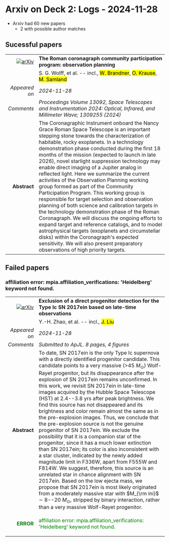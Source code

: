 # Arxiv on Deck 2: Logs - 2024-11-28

* Arxiv had 60 new papers
    * 2 with possible author matches

## Sucessful papers


|||
|---:|:---|
| [![arXiv](https://img.shields.io/badge/arXiv-2411.17868-b31b1b.svg)](https://arxiv.org/abs/2411.17868) | **The Roman coronagraph community participation program: observation planning**  |
|| S. G. Wolff, et al. -- incl., <mark>W. Brandner</mark>, <mark>O. Krause</mark>, <mark>M. Samland</mark> |
|*Appeared on*| *2024-11-28*|
|*Comments*| *Proceedings Volume 13092, Space Telescopes and Instrumentation 2024: Optical, Infrared, and Millimeter Wave; 1309255 (2024)*|
|**Abstract**|            The Coronagraphic Instrument onboard the Nancy Grace Roman Space Telescope is an important stepping stone towards the characterization of habitable, rocky exoplanets. In a technology demonstration phase conducted during the first 18 months of the mission (expected to launch in late 2026), novel starlight suppression technology may enable direct imaging of a Jupiter analog in reflected light. Here we summarize the current activities of the Observation Planning working group formed as part of the Community Participation Program. This working group is responsible for target selection and observation planning of both science and calibration targets in the technology demonstration phase of the Roman Coronagraph. We will discuss the ongoing efforts to expand target and reference catalogs, and to model astrophysical targets (exoplanets and circumstellar disks) within the Coronagraph's expected sensitivity. We will also present preparatory observations of high priority targets.         |

## Failed papers

### affiliation error: mpia.affiliation_verifications: 'Heidelberg' keyword not found. 


|||
|---:|:---|
| [![arXiv](https://img.shields.io/badge/arXiv-2411.17969-b31b1b.svg)](https://arxiv.org/abs/2411.17969) | **Exclusion of a direct progenitor detection for the Type Ic SN 2017ein based on late-time observations**  |
|| Y.-H. Zhao, et al. -- incl., <mark>J. Liu</mark> |
|*Appeared on*| *2024-11-28*|
|*Comments*| *Submitted to ApJL. 8 pages, 4 figures*|
|**Abstract**|            To date, SN 2017ein is the only Type Ic supernova with a directly identified progenitor candidate. This candidate points to a very massive ($>$45 $M_\odot$) Wolf-Rayet progenitor, but its disappearance after the explosion of SN 2017ein remains unconfirmed. In this work, we revisit SN 2017ein in late-time images acquired by the Hubble Space Telescope (HST) at 2.4--3.8 yrs after peak brightness. We find this source has not disappeared and its brightness and color remain almost the same as in the pre-explosion images. Thus, we conclude that the pre-explosion source is not the genuine progenitor of SN 2017ein. We exclude the possibility that it is a companion star of the progenitor, since it has a much lower extinction than SN 2017ein; its color is also inconsistent with a star cluster, indicated by the newly added magnitude limit in F336W, apart from F555W and F814W. We suggest, therefore, this source is an unrelated star in chance alignment with SN 2017ein. Based on the low ejecta mass, we propose that SN 2017ein is most likely originated from a moderately massive star with $M_{\rm ini}$ $\sim$ 8--20 $M_\odot$, stripped by binary interaction, rather than a very massive Wolf-Rayet progenitor.         |
|<p style="color:green"> **ERROR** </p>| <p style="color:green">affiliation error: mpia.affiliation_verifications: 'Heidelberg' keyword not found.</p> |

